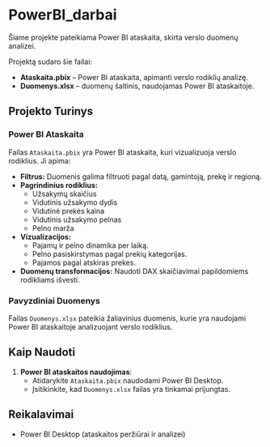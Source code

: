 # PowerBI_darbai

Šiame projekte pateikiama Power BI ataskaita, skirta verslo duomenų analizei. 

Projektą sudaro šie failai:
- **Ataskaita.pbix** – Power BI ataskaita, apimanti verslo rodiklių analizę.
- **Duomenys.xlsx** – duomenų šaltinis, naudojamas Power BI ataskaitoje.

## Projekto Turinys

### Power BI Ataskaita

Failas `Ataskaita.pbix` yra Power BI ataskaita, kuri vizualizuoja verslo rodiklius. Ji apima:
- **Filtrus:** Duomenis galima filtruoti pagal datą, gamintoją, prekę ir regioną.
- **Pagrindinius rodiklius:**
  - Užsakymų skaičius
  - Vidutinis užsakymo dydis
  - Vidutinė prekės kaina
  - Vidutinis užsakymo pelnas
  - Pelno marža
- **Vizualizacijos:**
  - Pajamų ir pelno dinamika per laiką.
  - Pelno pasiskirstymas pagal prekių kategorijas.
  - Pajamos pagal atskiras prekes.
- **Duomenų transformacijos:** Naudoti DAX skaičiavimai papildomiems rodikliams išvesti.

### Pavyzdiniai Duomenys

Failas `Duomenys.xlsx` pateikia žaliavinius duomenis, kurie yra naudojami Power BI ataskaitoje analizuojant verslo rodiklius.

## Kaip Naudoti

1. **Power BI ataskaitos naudojimas**:
   - Atidarykite `Ataskaita.pbix` naudodami Power BI Desktop.
   - Įsitikinkite, kad `Duomenys.xlsx` failas yra tinkamai prijungtas.

## Reikalavimai
- Power BI Desktop (ataskaitos peržiūrai ir analizei)

